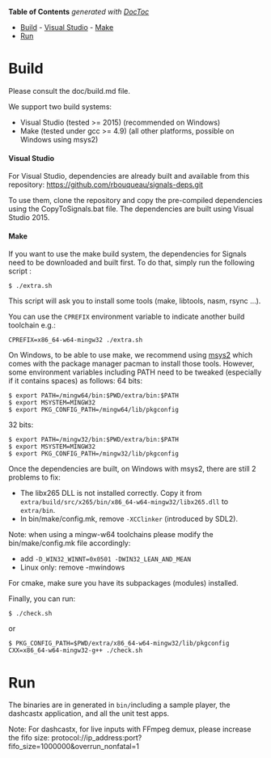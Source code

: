 <!-- START doctoc generated TOC please keep comment here to allow auto update -->
<!-- DON'T EDIT THIS SECTION, INSTEAD RE-RUN doctoc TO UPDATE -->
**Table of Contents**  *generated with [DocToc](https://github.com/thlorenz/doctoc)*

- [Build](#build)
      - [Visual Studio](#visual-studio)
      - [Make](#make)
- [Run](#run)

<!-- END doctoc generated TOC please keep comment here to allow auto update -->

# Build

Please consult the doc/build.md file.

We support two build systems:
 - Visual Studio (tested >= 2015) (recommended on Windows)
 - Make (tested under gcc >= 4.9) (all other platforms, possible on Windows using msys2)

#### Visual Studio
For Visual Studio, dependencies are already built and available from this repository: https://github.com/rbouqueau/signals-deps.git

To use them, clone the repository and copy the pre-compiled dependencies using the CopyToSignals.bat file.
The dependencies are built using Visual Studio 2015.

#### Make
If you want to use the make build system, the dependencies for Signals need to be downloaded and built first. To do that, simply run the following script :
```
$ ./extra.sh
```
This script will ask you to install some tools (make, libtools, nasm, rsync ...).

You can use the ```CPREFIX``` environment variable to indicate another build toolchain e.g.:
```
CPREFIX=x86_64-w64-mingw32 ./extra.sh
```

On Windows, to be able to use make, we recommend using [msys2](https://msys2.github.io/) which comes with the package manager pacman to install those tools. However, some environment variables including PATH need to be tweaked (especially if it contains spaces) as follows:
  64 bits:
  ```
  $ export PATH=/mingw64/bin:$PWD/extra/bin:$PATH
  $ export MSYSTEM=MINGW32
  $ export PKG_CONFIG_PATH=/mingw64/lib/pkgconfig
  ```
  
  32 bits:
  ```
  $ export PATH=/mingw32/bin:$PWD/extra/bin:$PATH
  $ export MSYSTEM=MINGW32
  $ export PKG_CONFIG_PATH=/mingw32/lib/pkgconfig
  ```

Once the dependencies are built, on Windows with msys2, there are still 2 problems to fix:
* The libx265 DLL is not installed correctly. Copy it from ```extra/build/src/x265/bin/x86_64-w64-mingw32/libx265.dll``` to ```extra/bin```.
* In bin/make/config.mk, remove ```-XCClinker``` (introduced by SDL2).

Note: when using a mingw-w64 toolchains please modify the bin/make/config.mk file accordingly:
 - add ```-D_WIN32_WINNT=0x0501 -DWIN32_LEAN_AND_MEAN```
 - Linux only: remove -mwindows

For cmake, make sure you have its subpackages (modules) installed.

Finally, you can run:
```
$ ./check.sh
```

or

```
$ PKG_CONFIG_PATH=$PWD/extra/x86_64-w64-mingw32/lib/pkgconfig CXX=x86_64-w64-mingw32-g++ ./check.sh
```

# Run
The binaries are in generated in ```bin/```including a sample player, the dashcastx application, and all the unit test apps. 

Note: For dashcastx, for live inputs with FFmpeg demux, please increase the fifo size: protocol://ip_address:port?fifo_size=1000000&overrun_nonfatal=1
